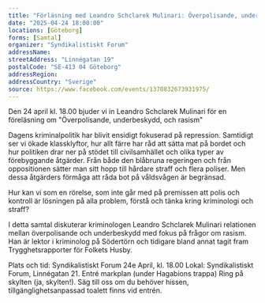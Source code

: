 ```yaml
---
title: "Förläsning med Leandro Schclarek Mulinari: Överpolisande, underbeskydd, och raism"
date: "2025-04-24 18:00:00"
locations: [Göteborg]
forms: [Samtal]
organizer: "Syndikalistiskt Forum"
addressName: 
streetAddress: "Linnégatan 19"
postalCode: "SE-413 04 Göteborg"
addressRegion:
addressCountry: "Sverige"
source: https://www.facebook.com/events/1370832673931975/
---
```

Den 24 april kl. 18.00 bjuder vi in Leandro Schclarek Mulinari för en föreläsning om "Överpolisande, underbeskydd, och rasism"

Dagens kriminalpolitik har blivit ensidigt fokuserad på repression. Samtidigt ser vi ökade klassklyftor, hur allt färre har råd att sätta mat på bordet och hur politiken drar ner på stödet till civilsamhället och olika typer av förebyggande åtgärder. Från både den blåbruna regeringen och från oppositionen sätter man sitt hopp till hårdare straff och flera poliser. Men dessa åtgärders förmåga att råda bot på våldsvågen är begränsad.

Hur kan vi som en rörelse, som inte går med på premissen att polis och kontroll är lösningen på alla problem, förstå och tänka kring kriminologi och straff?

I detta samtal diskuterar kriminologen Leandro Schclarek Mulinari relationen mellan överpolisande och underbeskydd med fokus på frågor om rasism. Han är lektor i kriminolog på Södertörn och tidigare bland annat tagit fram Trygghetsrapporter för Folkets Husby.

Plats och tid:
Syndikalistiskt Forum
24e April, kl. 18.00
Lokal: Syndikalistiskt Forum, Linnégatan 21. Entré markplan (under Hagabions trappa) Ring på skylten (ja, skylten!). Säg till oss om du behöver hissen, tillgänglighetsanpassad toalett finns vid entrén.

